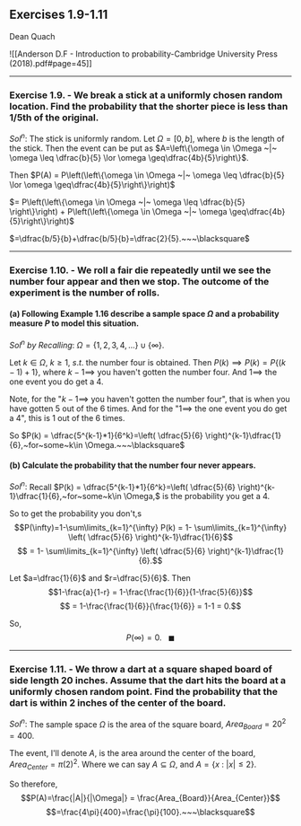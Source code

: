 ## Exercises 1.9-1.11
Dean Quach

![[Anderson D.F - Introduction to probability-Cambridge University Press (2018).pdf#page=45]]

---

### Exercise 1.9. - We break a stick at a uniformly chosen random location. Find the probability that the shorter piece is less than 1/5th of the original.
$Sol^n:$ 
The stick is uniformly random. 
Let $\Omega=[0,b]$, where $b$ is the length of the stick.
Then the event can be put as $A=\left\{\omega \in \Omega ~|~ \omega \leq \dfrac{b}{5} \lor \omega \geq\dfrac{4b}{5}\right\}$.

Then $P(A) = P\left(\left\{\omega \in \Omega ~|~ \omega \leq \dfrac{b}{5} \lor \omega \geq\dfrac{4b}{5}\right\}\right)$

$= P\left(\left\{\omega \in \Omega ~|~ \omega \leq \dfrac{b}{5} \right\}\right) + P\left(\left\{\omega \in \Omega ~|~  \omega \geq\dfrac{4b}{5}\right\}\right)$

$=\dfrac{b/5}{b}+\dfrac{b/5}{b}=\dfrac{2}{5}.~~~\blacksquare$



---
### Exercise 1.10. - We roll a fair die repeatedly until we see the number four appear and then we stop. The outcome of the experiment is the number of rolls.
#### (a) Following Example 1.16 describe a sample space $\Omega$ and a probability measure $P$ to model this situation.
$Sol^n~by~Recalling:$
$\Omega = \{1,2,3,4,...\} \cup \{\infty\}$.

Let $k\in \Omega,~k\geq 1,~s.t.$ the number four is obtained.
Then $P(k) \implies P(k)=P\{(k-1)+1\}$,
where $k-1 \implies$ you haven't gotten the number four. And $1 \implies$ the one event you do get a 4.

Note, for the "$k-1 \implies$ you haven't gotten the number four", that is when you have gotten 5 out of the 6 times.
And for the "$1 \implies$ the one event you do get a 4", this is 1 out of the 6 times.

So $P(k) = \dfrac{5^{k-1}*1}{6^k}=\left( \dfrac{5}{6} \right)^{k-1}\dfrac{1}{6},~for~some~k\in \Omega.~~~\blacksquare$


#### (b) Calculate the probability that the number four never appears. 
$Sol^n:$
Recall $P(k) = \dfrac{5^{k-1}*1}{6^k}=\left( \dfrac{5}{6} \right)^{k-1}\dfrac{1}{6},~for~some~k\in \Omega,$ is the probability you get a 4.

So to get the probability you don't,s
$$P(\infty)=1-\sum\limits_{k=1}^{\infty} P(k) = 1- \sum\limits_{k=1}^{\infty} \left( \dfrac{5}{6} \right)^{k-1}\dfrac{1}{6}$$
$$ = 1- \sum\limits_{k=1}^{\infty} \left( \dfrac{5}{6} \right)^{k-1}\dfrac{1}{6}.$$

Let $a=\dfrac{1}{6}$ and $r=\dfrac{5}{6}$.
Then
$$1-\frac{a}{1-r} = 1-\frac{\frac{1}{6}}{1-\frac{5}{6}}$$
$$ = 1-\frac{\frac{1}{6}}{\frac{1}{6}} = 1-1 = 0.$$

So,
$$P(\infty) = 0.~~~\blacksquare$$



--- 
### Exercise 1.11. - We throw a dart at a square shaped board of side length 20 inches. Assume that the dart hits the board at a uniformly chosen random point. Find the probability that the dart is within 2 inches of the center of the board.
$Sol^n:$
The sample space $\Omega$ is the area of the square board, $Area_{Board} = 20^2=400$.

The event, I'll denote $A$, is the area around the center of the board, $Area_{Center}=\pi (2)^2$.
Where we can say $A\subseteq \Omega$, and
$A=\{x ~:~ |x|\leq 2\}$.

So therefore,
$$P(A)=\frac{|A|}{|\Omega|} = \frac{Area_{Board}}{Area_{Center}}$$
$$=\frac{4\pi}{400}=\frac{\pi}{100}.~~~\blacksquare$$


